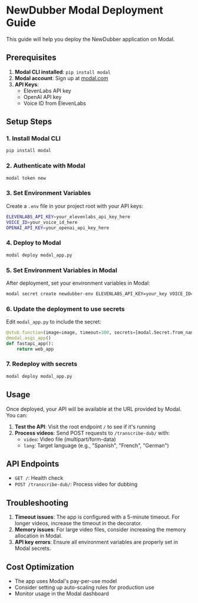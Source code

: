 # NewDubber Modal Deployment Guide

This guide will help you deploy the NewDubber application on Modal.

## Prerequisites

1. **Modal CLI installed**: `pip install modal`
2. **Modal account**: Sign up at [modal.com](https://modal.com)
3. **API Keys**:
    - ElevenLabs API key
    - OpenAI API key
    - Voice ID from ElevenLabs

## Setup Steps

### 1. Install Modal CLI

```bash
pip install modal
```

### 2. Authenticate with Modal

```bash
modal token new
```

### 3. Set Environment Variables

Create a `.env` file in your project root with your API keys:

```bash
ELEVENLABS_API_KEY=your_elevenlabs_api_key_here
VOICE_ID=your_voice_id_here
OPENAI_API_KEY=your_openai_api_key_here
```

### 4. Deploy to Modal

```bash
modal deploy modal_app.py
```

### 5. Set Environment Variables in Modal

After deployment, set your environment variables in Modal:

```bash
modal secret create newdubber-env ELEVENLABS_API_KEY=your_key VOICE_ID=your_voice_id OPENAI_API_KEY=your_key
```

### 6. Update the deployment to use secrets

Edit `modal_app.py` to include the secret:

```python
@stub.function(image=image, timeout=300, secrets=[modal.Secret.from_name("newdubber-env")])
@modal.asgi_app()
def fastapi_app():
    return web_app
```

### 7. Redeploy with secrets

```bash
modal deploy modal_app.py
```

## Usage

Once deployed, your API will be available at the URL provided by Modal. You can:

1. **Test the API**: Visit the root endpoint `/` to see if it's running
2. **Process videos**: Send POST requests to `/transcribe-dub/` with:
    - `video`: Video file (multipart/form-data)
    - `lang`: Target language (e.g., "Spanish", "French", "German")

## API Endpoints

-   `GET /`: Health check
-   `POST /transcribe-dub/`: Process video for dubbing

## Troubleshooting

1. **Timeout issues**: The app is configured with a 5-minute timeout. For longer videos, increase the timeout in the decorator.
2. **Memory issues**: For large video files, consider increasing the memory allocation in Modal.
3. **API key errors**: Ensure all environment variables are properly set in Modal secrets.

## Cost Optimization

-   The app uses Modal's pay-per-use model
-   Consider setting up auto-scaling rules for production use
-   Monitor usage in the Modal dashboard
